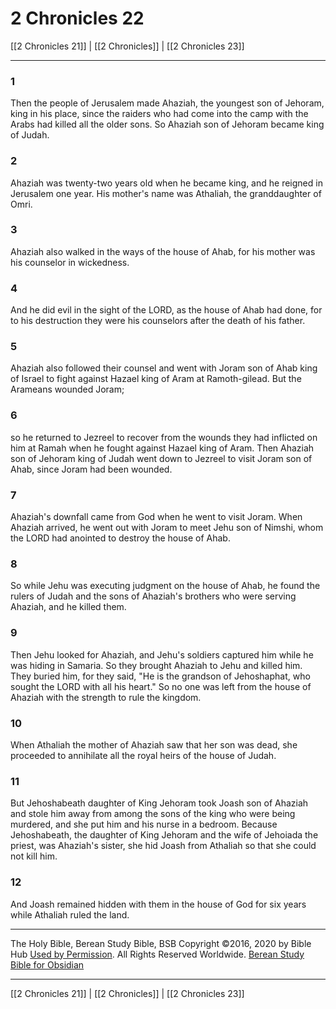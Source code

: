 # 2 Chronicles 22

[[2 Chronicles 21]] | [[2 Chronicles]] | [[2 Chronicles 23]]

---

### 1
Then the people of Jerusalem made Ahaziah, the youngest son of Jehoram, king in his place, since the raiders who had come into the camp with the Arabs had killed all the older sons. So Ahaziah son of Jehoram became king of Judah.

### 2
Ahaziah was twenty-two years old when he became king, and he reigned in Jerusalem one year. His mother's name was Athaliah, the granddaughter of Omri.

### 3
Ahaziah also walked in the ways of the house of Ahab, for his mother was his counselor in wickedness.

### 4
And he did evil in the sight of the LORD, as the house of Ahab had done, for to his destruction they were his counselors after the death of his father.

### 5
Ahaziah also followed their counsel and went with Joram son of Ahab king of Israel to fight against Hazael king of Aram at Ramoth-gilead. But the Arameans wounded Joram;

### 6
so he returned to Jezreel to recover from the wounds they had inflicted on him at Ramah when he fought against Hazael king of Aram. Then Ahaziah son of Jehoram king of Judah went down to Jezreel to visit Joram son of Ahab, since Joram had been wounded.

### 7
Ahaziah's downfall came from God when he went to visit Joram. When Ahaziah arrived, he went out with Joram to meet Jehu son of Nimshi, whom the LORD had anointed to destroy the house of Ahab.

### 8
So while Jehu was executing judgment on the house of Ahab, he found the rulers of Judah and the sons of Ahaziah's brothers who were serving Ahaziah, and he killed them.

### 9
Then Jehu looked for Ahaziah, and Jehu's soldiers captured him while he was hiding in Samaria. So they brought Ahaziah to Jehu and killed him. They buried him, for they said, "He is the grandson of Jehoshaphat, who sought the LORD with all his heart." So no one was left from the house of Ahaziah with the strength to rule the kingdom.

### 10
When Athaliah the mother of Ahaziah saw that her son was dead, she proceeded to annihilate all the royal heirs of the house of Judah.

### 11
But Jehoshabeath daughter of King Jehoram took Joash son of Ahaziah and stole him away from among the sons of the king who were being murdered, and she put him and his nurse in a bedroom. Because Jehoshabeath, the daughter of King Jehoram and the wife of Jehoiada the priest, was Ahaziah's sister, she hid Joash from Athaliah so that she could not kill him.

### 12
And Joash remained hidden with them in the house of God for six years while Athaliah ruled the land.

---

The Holy Bible, Berean Study Bible, BSB
Copyright ©2016, 2020 by Bible Hub
[Used by Permission](https://berean.bible/terms.htm). All Rights Reserved Worldwide.
[Berean Study Bible for Obsidian](https://github.com/gapmiss/berean-study-bible-for-obsidian)

---

[[2 Chronicles 21]] | [[2 Chronicles]] | [[2 Chronicles 23]]

